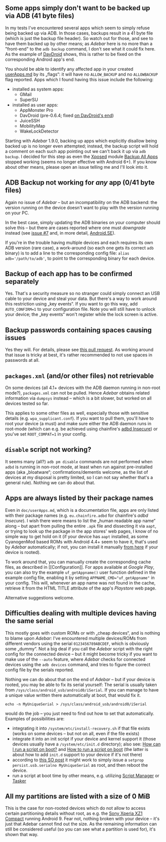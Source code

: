 ## Some apps simply don't want to be backed up via ADB (41 byte files)
In my tests I've encountered several apps which seem to simply refuse being
backed up via ADB. In those cases, backups result in a 41 byte file (which is
just the backup file header). So watch out for those, and see to have them
backed up by other means; as *Adebar* here is no more than a "front-end" to the
`adb backup` command, I don't see what it could fix here. As the example of
[DavDroid](https://github.com/rfc2822/davdroid) shows, this is rather to be
fixed on the corresponding Android app's end.

You should be able to identify any affected app in your created
[userApps.md](https://github.com/IzzySoft/Adebar/wiki/example-userApps.md) by
its „flags“: it will have no `ALLOW_BACKUP` and no `ALLOWBACKUP` flag reported.
Apps which I found having this issue include the following:

* installed as system apps:
    - GMail
    - SuperSU
* installed as user apps:
    - AppMonster Pro
    - DavDroid (pre-0.6.4; fixed [on DavDroid's end](https://github.com/rfc2822/davdroid/releases/tag/v0.6.4))
    - JuiceSSH
    - MobilityMap
    - WakeLockDetector

Starting with *Adebar* 1.9.0, backing up apps which explicitly disallow being
backed up is no longer even attempted; instead, the backup script will hold a
comment on each such app pointing out we can't back it up via `adb backup`. I
decided for this step as even the
[Xposed](http://repo.xposed.info/module/de.robv.android.xposed.installer) module
[Backup All Apps](http://repo.xposed.info/module/com.pyler.backupallapps) stopped
working (seems no longer effective with Android 6+). If you know about other
means, please open an issue telling me and I'll look into it.


## ADB Backup not working for *any* app (0/41 byte files)
Again no issue of *Adebar* – but an incompatibility on the ADB backend: the
version running on the device doesn't want to play with the version running
on your PC.

In the best case, simply updating the ADB binaries on your computer should solve
this – but there are cases reported where one must *downgrade* instead (see
[issue #7](https://github.com/IzzySoft/Adebar/issues/7#issuecomment-161903472) and,
in more detail, [Android.SE](http://android.stackexchange.com/q/83080/16575)).

If you're in the trouble having multiple devices and each requires its own ADB
version (rare case), a work-around (so each one gets its correct `adb` binary)
is to add a line to the corresponding config file: `alias adb='/path/to/adb'`,
to point to the corresponding binary for each device.


## Backup of each app has to be confirmed separately
Yes. That's a security measure so no stranger could simply connect an USB cable
to your device and steal your data. But there's a way to work around this
restriction using „key events“. If you want to go this way, add
`AUTO_CONFIRM=1` to your configuration file. Note you will still have to
unlock your device; the „key events“ won't register while the lock screen is
active.


## Backup passwords containing spaces causing issues
Yes they will. For details, please see [this pull request](https://github.com/IzzySoft/Adebar/pull/12).
As working around that issue is tricky at best, it's rather recommended to not
use spaces in passwords at all.


## `packages.xml` (and/or other files) not retrievable
On some devices (all 4.1+ devices with the ADB daemon running in non-root mode?),
`packages.xml` can not be pulled. Hence *Adebar* obtains related information via
`dumpsys` instead – which is a bit slower, but worked on all devices tested so far.

This applies to some other files as well, especially those with sensitive details
(e.g. `wpa_supplicant.conf`). If you want to pull them, you'll have to root your
device (a must) and make sure either the ADB daemon runs in root-mode (which can
e.g. be achieved using chainfire's [adbd Insecure](http://play.google.com/store/apps/details?id=eu.chainfire.adbd))
or you've set `ROOT_COMPAT=1` in your config.



## `disable` script not working?
It seems many (all?) `adb pm disable` commands are not performed when `adbd` is
running in non-root mode, at least when run against pre-installed apps (aka
„bloatware“; confirmations/dementis welcome, as the list of devices at my
disposal is pretty limited, so I can not say whether that's a general rule).
Nothing we can do about that.


## Apps are always listed by their package names
Even in `doc/userApps.md`, which is a documentation file, apps are only listed
with their package names (e.g. `eu.chainfire.adbd` for chainfire's *adbd Insecure*).
I wish there were means to list the „human readable app name“ along – but apart
from pulling the entire `.apk` file and dissecting it via `aapt`, or trying to
look up the package in the app stores' web pages, I know of no simple way to get
hold on it (if your device has `aapt` installed, as some CyanogenMod based ROMs
with Android 4.4+ seem to have it, that's used by *Adebar* automatically; if not,
you can install it manually [from here][1] if your device is rooted).

To work around that, you can manually create the corresponding cache files, as
described in [[Configuration]]. For apps available at *Google Play*, you can
also try the example `uf_getAppname()` user function defined in the example
config file, enabling it by setting `APPNAME_CMD="uf_getAppname"` in your config.
This will, whenever an app name was not found in the cache, retrieve it from the
HTML TITLE attribute of the app's *Playstore* web page.

Alternative suggestions welcome.


## Difficulties dealing with multiple devices having the same serial
This mostly goes with custom ROMs or with „cheap devices“, and is nothing to
blame upon *Adebar:* I've encountered multiple devices/ROMs from different
vendors using the serial `0123456789ABCDEF`, which is obviously some „dummy“.
Not a big deal if you call the *Adebar* script with the right config for the
connected device – but it might become tricky if you want to make use of the
`--auto` feature, where *Adebar* checks for connected devices using the `adb
devices` command, and tries to figure the correct config file by the serials
reported.

Nothing we can do about that on the end of *Adebar* – but if your device is
rooted, you may be able to fix its serial yourself: The serial is usually taken
from `/sys/class/android_usb/android0/iSerial`. If you can manage to have a
unique value written there automatically at boot, that would fix it.

    echo -n MyUniqueSerial > /sys/class/android_usb/android0/iSerial

would do the job – you just need to find out how to set that automatically.
Examples of possibilities are:

* integrating it into `/system/etc/install-recovery.sh` if that file exists
  (works on some devices – but not on all, even if the file exists)
* integrate it into an init script if your device and kernel support it
  (those devices usually have a `/system/etc/init.d` directory); also see:
  [How can I run a script on boot?](http://android.stackexchange.com/q/6558/16575)
  and [How to run a script on boot](http://android.stackexchange.com/a/115595/16575)
  (the latter is about how to add `init.d` support to your device if it's not there)
* according to [this SO post](http://stackoverflow.com/a/29389115/2533433) it might
  work to simply issue a `setprop persist.usb.serialno MyUniqueSerial` as root,
  and then reboot the device.
* run a script at boot time by other means, e.g. utilizing [Script
  Manager](https://play.google.com/store/apps/details?id=os.tools.scriptmanager)
  or [Tasker](https://play.google.com/store/apps/details?id=net.dinglisch.android.taskerm)

## All my partitions are listed with a size of 0 MiB
This is the case for non-rooted devices which do not allow to access certain partitioning details without root, as e.g. the [Sony Xperia XZ1 Compact](https://github.com/IzzySoft/Adebar/issues/45) running Android 9. Fear not, nothing broken with your device – it's just that Adebar cannot find out the size. As the remaining information can still be considered useful (so you can see what a partition is used for), it's shown that way.

[1]: http://android.izzysoft.de/downloads "IzzyOnDroid: Android Downloads"
